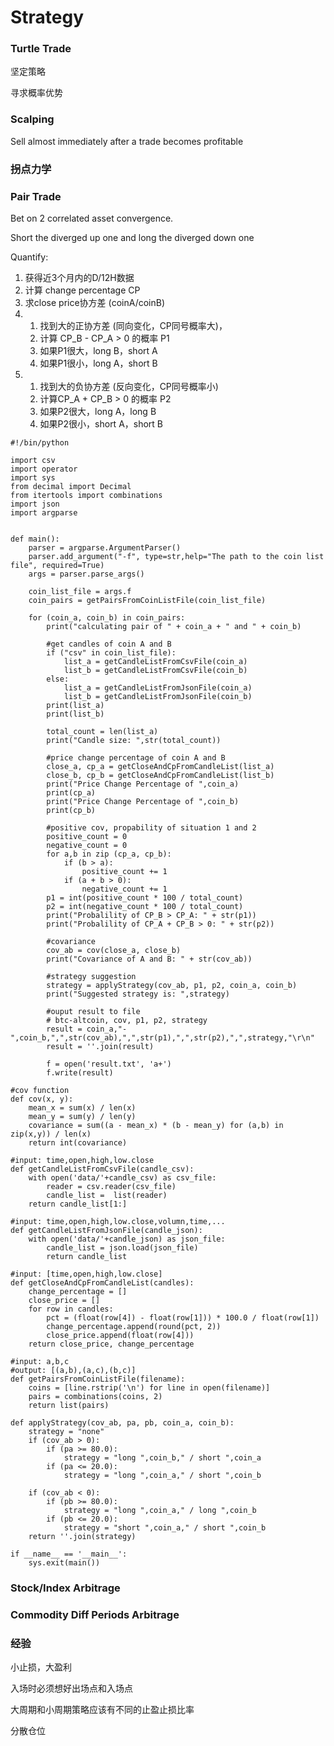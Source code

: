 # Strategy

### Turtle Trade

坚定策略

寻求概率优势

### Scalping

Sell almost immediately after a trade becomes profitable

### 拐点力学

### Pair Trade

Bet on 2 correlated asset convergence.

Short the diverged up one and long the diverged down one

Quantify:

1. 获得近3个月内的D/12H数据
2. 计算 change percentage CP
3. 求close price协方差 \(coinA/coinB\)
4. 1. 找到大的正协方差 \(同向变化，CP同号概率大\)，
   2. 计算 CP\_B - CP\_A &gt; 0 的概率 P1
   3. 如果P1很大，long B，short A
   4. 如果P1很小，long A，short B
5. 1. 找到大的负协方差 \(反向变化，CP同号概率小\)
   2. 计算CP\_A + CP\_B &gt; 0 的概率 P2
   3. 如果P2很大，long A，long B
   4. 如果P2很小，short A，short B

```text
#!/bin/python

import csv
import operator
import sys
from decimal import Decimal
from itertools import combinations
import json
import argparse


def main():
    parser = argparse.ArgumentParser()
    parser.add_argument("-f", type=str,help="The path to the coin list file", required=True)
    args = parser.parse_args()

    coin_list_file = args.f
    coin_pairs = getPairsFromCoinListFile(coin_list_file)

    for (coin_a, coin_b) in coin_pairs:
        print("calculating pair of " + coin_a + " and " + coin_b)
    
        #get candles of coin A and B
        if ("csv" in coin_list_file):
            list_a = getCandleListFromCsvFile(coin_a)
            list_b = getCandleListFromCsvFile(coin_b)
        else:
            list_a = getCandleListFromJsonFile(coin_a)
            list_b = getCandleListFromJsonFile(coin_b)
        print(list_a)
        print(list_b)

        total_count = len(list_a)
        print("Candle size: ",str(total_count))

        #price change percentage of coin A and B
        close_a, cp_a = getCloseAndCpFromCandleList(list_a)
        close_b, cp_b = getCloseAndCpFromCandleList(list_b)
        print("Price Change Percentage of ",coin_a)
        print(cp_a)
        print("Price Change Percentage of ",coin_b)
        print(cp_b)

        #positive cov, propability of situation 1 and 2
        positive_count = 0
        negative_count = 0
        for a,b in zip (cp_a, cp_b):
            if (b > a):
                positive_count += 1
            if (a + b > 0):                
                negative_count += 1
        p1 = int(positive_count * 100 / total_count)
        p2 = int(negative_count * 100 / total_count)
        print("Probalility of CP_B > CP_A: " + str(p1))
        print("Probalility of CP_A + CP_B > 0: " + str(p2))

        #covariance
        cov_ab = cov(close_a, close_b)
        print("Covariance of A and B: " + str(cov_ab))

        #strategy suggestion
        strategy = applyStrategy(cov_ab, p1, p2, coin_a, coin_b)
        print("Suggested strategy is: ",strategy)

        #ouput result to file
        # btc-altcoin, cov, p1, p2, strategy
        result = coin_a,"-",coin_b,",",str(cov_ab),",",str(p1),",",str(p2),",",strategy,"\r\n"
        result = ''.join(result)
    
        f = open('result.txt', 'a+')
        f.write(result)

#cov function
def cov(x, y):
    mean_x = sum(x) / len(x)
    mean_y = sum(y) / len(y)
    covariance = sum((a - mean_x) * (b - mean_y) for (a,b) in zip(x,y)) / len(x)
    return int(covariance)

#input: time,open,high,low.close
def getCandleListFromCsvFile(candle_csv):
    with open('data/'+candle_csv) as csv_file:
        reader = csv.reader(csv_file)
        candle_list =  list(reader)
    return candle_list[1:]

#input: time,open,high,low.close,volumn,time,...
def getCandleListFromJsonFile(candle_json):
    with open('data/'+candle_json) as json_file:
        candle_list = json.load(json_file)
        return candle_list

#input: [time,open,high,low.close]
def getCloseAndCpFromCandleList(candles):
    change_percentage = []
    close_price = []
    for row in candles:
        pct = (float(row[4]) - float(row[1])) * 100.0 / float(row[1])
        change_percentage.append(round(pct, 2))
        close_price.append(float(row[4]))
    return close_price, change_percentage

#input: a,b,c
#output: [(a,b),(a,c),(b,c)]
def getPairsFromCoinListFile(filename):
    coins = [line.rstrip('\n') for line in open(filename)]
    pairs = combinations(coins, 2)
    return list(pairs)

def applyStrategy(cov_ab, pa, pb, coin_a, coin_b):
    strategy = "none"
    if (cov_ab > 0):
        if (pa >= 80.0):
            strategy = "long ",coin_b," / short ",coin_a
        if (pa <= 20.0):
            strategy = "long ",coin_a," / short ",coin_b
      
    if (cov_ab < 0):
        if (pb >= 80.0):
            strategy = "long ",coin_a," / long ",coin_b
        if (pb <= 20.0):
            strategy = "short ",coin_a," / short ",coin_b
    return ''.join(strategy)

if __name__ == '__main__':
    sys.exit(main())
```

### Stock/Index Arbitrage

### Commodity Diff Periods Arbitrage



### 经验

小止损，大盈利

入场时必须想好出场点和入场点

大周期和小周期策略应该有不同的止盈止损比率

分散仓位

## 

